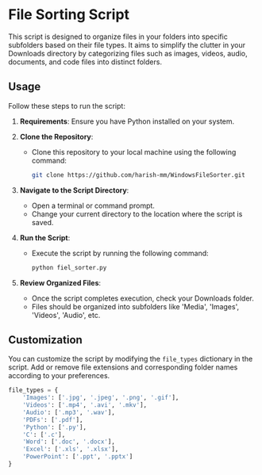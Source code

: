 # File Sorting Script

This script is designed to organize files in your folders into specific subfolders based on their file types. It aims to simplify the clutter in your Downloads directory by categorizing files such as images, videos, audio, documents, and code files into distinct folders.

## Usage

Follow these steps to run the script:

1. **Requirements**: Ensure you have Python installed on your system.

2. **Clone the Repository**:
   - Clone this repository to your local machine using the following command:
     ```bash
     git clone https://github.com/harish-mm/WindowsFileSorter.git
     ```

3. **Navigate to the Script Directory**:
   - Open a terminal or command prompt.
   - Change your current directory to the location where the script is saved.

4. **Run the Script**:
   - Execute the script by running the following command:
     ```bash
     python fiel_sorter.py
     ```

5. **Review Organized Files**:
   - Once the script completes execution, check your Downloads folder.
   - Files should be organized into subfolders like 'Media', 'Images', 'Videos', 'Audio', etc.

## Customization

You can customize the script by modifying the `file_types` dictionary in the script. Add or remove file extensions and corresponding folder names according to your preferences.

```python
file_types = {
    'Images': ['.jpg', '.jpeg', '.png', '.gif'],
    'Videos': ['.mp4', '.avi', '.mkv'],
    'Audio': ['.mp3', '.wav'],
    'PDFs': ['.pdf'],
    'Python': ['.py'],
    'C': ['.c'],
    'Word': ['.doc', '.docx'],
    'Excel': ['.xls', '.xlsx'],
    'PowerPoint': ['.ppt', '.pptx']
}


